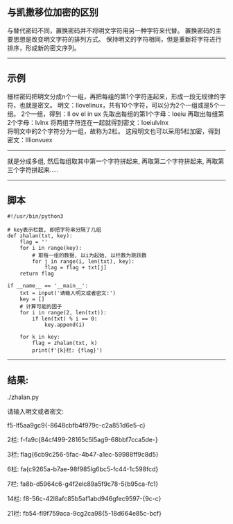 ## 与凯撒移位加密的区别

与替代密码不同，置换密码并不将明文字符用另一种字符来代替。
置换密码的主要思想是改变明文字符的排列方式。
保持明文的字符相同，但是重新将字符进行排序，形成新的密文序列。

---

## 示例

栅栏密码把明文分成n个一组，再把每组的第1个字符连起来，形成一段无规律的字符，也就是密文。
明文：Ilovelinux，共有10个字符，可以分为2个一组或是5个一组。
2个一组，得到：Il ov el in ux
先取出每组的第1个字母：Ioeiu
再取出每组第2个字母：lvlnx
将两组字符连在一起就得到密文：Ioeiulvlnx        
将明文中的2个字符分为一组，故称为2栏。
这段明文也可以采用5栏加密，得到密文：Illionvuex

---

就是分成多组, 然后每组取其中第一个字符拼起来, 再取第二个字符拼起来, 再取第三个字符拼起来.....

---

## 脚本

```
#!/usr/bin/python3

# key表示栏数, 即把字符串分隔了几组
def zhalan(txt, key):
	flag = ''
	for i in range(key):
		# 取每一组的数据, 以i为起始, 以栏数为跳跃数
		for j in range(i, len(txt), key):
			flag = flag + txt[j]
	return flag

if __name__ == '__main__':
	txt = input('请输入明文或者密文:')
	key = []
	# 计算可能的因子
	for i in range(2, len(txt)):
		if len(txt) % i == 0:
			key.append(i)

	for k in key:
		flag = zhalan(txt, k)
		print(f'{k}栏: {flag}')
```

---

## 结果:

./zhalan.py

请输入明文或者密文:

f5-lf5aa9gc9{-8648cbfb4f979c-c2a851d6e5-c}

2栏: f-fa9c{84cf499-28165c5l5ag9-68bbf7cca5de-}

3栏: flag{6cb9c256-5fac-4b47-a1ec-59988ff9c8d5}

6栏: fa{c9265a-b7ae-98f985lg6bc5-fc44-1c598fcd}

7栏: fa8b-d5964c6-g4f2elc89a5f9c78-5{b95ca-fc1}

14栏: f8-56c-42l8afc85b5af1abd946gfec9597-{9c-c}

21栏: fb54-fl9f759aca-9cg2ca98{5-18d664e85c-bcf}
